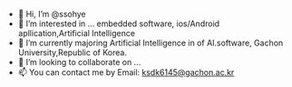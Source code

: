 - 👋 Hi, I’m @ssohye
- 👀 I’m interested in ... embedded software, ios/Android apllication,Artificial Intelligence
- 🌱 I’m currently majoring Artificial Intelligence in of AI.software, Gachon University,Republic of Korea.
- 💞️ I’m looking to collaborate on ...
- 📫 You can contact me by Email: ksdk6145@gachon.ac.kr

<!---
ssohye/ssohye is a ✨ special ✨ repository because its `README.md` (this file) appears on your GitHub profile.
You can click the Preview link to take a look at your changes.
--->
